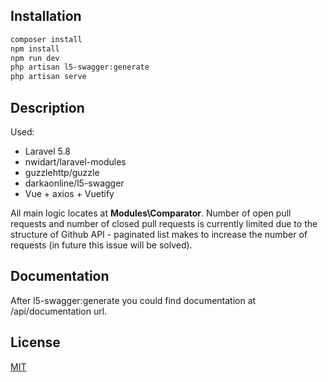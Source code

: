 ## Installation

```bash
composer install
npm install
npm run dev
php artisan l5-swagger:generate
php artisan serve
```
## Description
Used:
- Laravel 5.8
- nwidart/laravel-modules
- guzzlehttp/guzzle
- darkaonline/l5-swagger
- Vue + axios + Vuetify

All main logic locates at **Modules\Comparator**.
Number of open pull requests and number of closed pull requests is currently limited due to the structure of Github API - paginated list makes to increase the number of requests (in future this issue will be solved).

## Documentation
After l5-swagger:generate you could find documentation at /api/documentation url.


## License
[MIT](https://choosealicense.com/licenses/mit/)